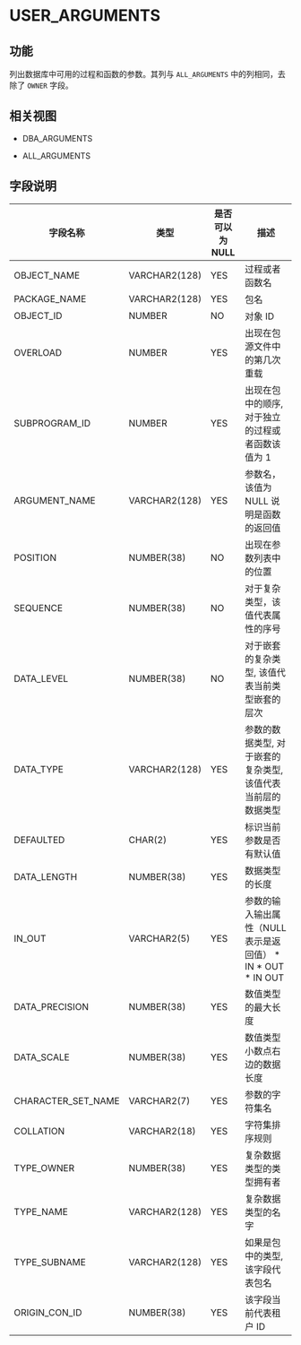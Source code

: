 USER_ARGUMENTS 
===================================



功能 
-----------

列出数据库中可用的过程和函数的参数。其列与 `ALL_ARGUMENTS` 中的列相同，去除了 `OWNER` 字段。

相关视图 
-------------

* DBA_ARGUMENTS

  

* ALL_ARGUMENTS

  




字段说明 
-------------



|      **字段名称**      |    **类型**     | **是否可以为 NULL** |                                                                                        **描述**                                                                                         |
|--------------------|---------------|----------------|---------------------------------------------------------------------------------------------------------------------------------------------------------------------------------------|
| OBJECT_NAME        | VARCHAR2(128) | YES            | 过程或者函数名                                                                                                                                                                               |
| PACKAGE_NAME       | VARCHAR2(128) | YES            | 包名                                                                                                                                                                                    |
| OBJECT_ID          | NUMBER        | NO             | 对象 ID                                                                                                                                                                                 |
| OVERLOAD           | NUMBER        | YES            | 出现在包源文件中的第几次重载                                                                                                                                                                        |
| SUBPROGRAM_ID      | NUMBER        | YES            | 出现在包中的顺序, 对于独立的过程或者函数该值为 1                                                                                                                                                            |
| ARGUMENT_NAME      | VARCHAR2(128) | YES            | 参数名，该值为 NULL 说明是函数的返回值                                                                                                                                                                |
| POSITION           | NUMBER(38)    | NO             | 出现在参数列表中的位置                                                                                                                                                                           |
| SEQUENCE           | NUMBER(38)    | NO             | 对于复杂类型，该值代表属性的序号                                                                                                                                                                      |
| DATA_LEVEL         | NUMBER(38)    | NO             | 对于嵌套的复杂类型, 该值代表当前类型嵌套的层次                                                                                                                                                              |
| DATA_TYPE          | VARCHAR2(128) | YES            | 参数的数据类型, 对于嵌套的复杂类型, 该值代表当前层的数据类型                                                                                                                                                      |
| DEFAULTED          | CHAR(2)       | YES            | 标识当前参数是否有默认值                                                                                                                                                                          |
| DATA_LENGTH        | NUMBER(38)    | YES            | 数据类型的长度                                                                                                                                                                               |
| IN_OUT             | VARCHAR2(5)   | YES            | 参数的输入输出属性（NULL 表示是返回值） * IN   * OUT   * IN OUT    |
| DATA_PRECISION     | NUMBER(38)    | YES            | 数值类型的最大长度                                                                                                                                                                             |
| DATA_SCALE         | NUMBER(38)    | YES            | 数值类型小数点右边的数据长度                                                                                                                                                                        |
| CHARACTER_SET_NAME | VARCHAR2(7)   | YES            | 参数的字符集名                                                                                                                                                                               |
| COLLATION          | VARCHAR2(18)  | YES            | 字符集排序规则                                                                                                                                                                               |
| TYPE_OWNER         | NUMBER(38)    | YES            | 复杂数据类型的类型拥有者                                                                                                                                                                          |
| TYPE_NAME          | VARCHAR2(128) | YES            | 复杂数据类型的名字                                                                                                                                                                             |
| TYPE_SUBNAME       | VARCHAR2(128) | YES            | 如果是包中的类型, 该字段代表包名                                                                                                                                                                     |
| ORIGIN_CON_ID      | NUMBER(38)    | YES            | 该字段当前代表租户 ID                                                                                                                                                                          |



